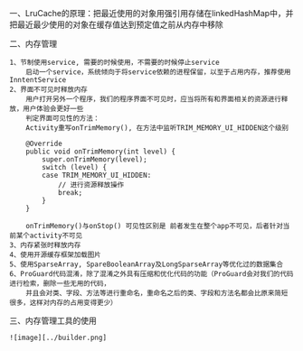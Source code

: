 一、LruCache的原理：把最近使用的对象用强引用存储在linkedHashMap中，并把最近最少使用的对象在缓存值达到预定值之前从内存中移除

二、内存管理

	1、节制使用service, 需要的时候使用，不需要的时候停止service
		启动一个service，系统倾向于将service依赖的进程保留，以至于占用内存，推荐使用InntentService
	2、界面不可见时释放内存
		用户打开另外一个程序，我们的程序界面不可见时，应当将所有和界面相关的资源进行释放，用户体验会更好一些
		判定界面可见性的方法：
		Activity重写onTrimMemory(), 在方法中监听TRIM_MEMORY_UI_HIDDEN这个级别

		@Override  
		public void onTrimMemory(int level) {  
		    super.onTrimMemory(level);  
		    switch (level) {  
		    case TRIM_MEMORY_UI_HIDDEN:  
		        // 进行资源释放操作  
		        break;  
		    }  
		} 

		onTrimMemory()与onStop() 可见性区别是 前者发生在整个app不可见，后者针对当前某个activity不可见
	3、内存紧张时释放内存
	4、使用开源缓存框架加载图片
	5、使用SparseArray, SpareBooleanArray及LongSparseArray等优化过的数据集合
	6、ProGuard代码混淆，除了混淆之外具有压缩和优化代码的功能（ProGuard会对我们的代码进行检索，删除一些无用的代码，
		并且会对类、字段、方法等进行重命名，重命名之后的类、字段和方法名都会比原来简短很多，这样对内存的占用变得更少）

三、内存管理工具的使用

	![image][../builder.png]

